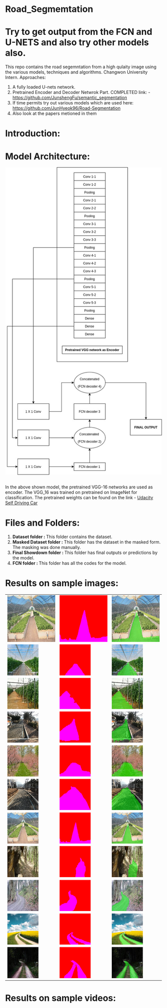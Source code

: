 # Road_Segmemtation

# Try to get output from the FCN and U-NETS and also try other models also. 



This repo contains the road segemntation from a high qulaity image using the various models, techniques and algorithms.
Changwon University Intern.
Approaches:

1. A fully loaded U-nets network.
2. Pretrained Encoder and Decoder Netwrok Part. COMPLETED link: - https://github.com/JunshengFu/semantic_segmentation <br>
3. If time permits try out various models which are used here: https://github.com/JunHyeok96/Road-Segmentation
4. Also look at the papers metioned in them


# Introduction:

# Model Architecture:
<p align = "center">
<img src ="./architecture.jpg" align = "center"/>
</p>
<br>
In the above shown model, the pretrained VGG-16 networks are used as encoder. The VGG_16 was trained on pretrained on ImageNet for classification. The 
pretrained weights can be found on the link - <a href = "https://s3-us-west-1.amazonaws.com/udacity-selfdrivingcar/vgg.zip">Udacity Self Driving Car</a>

# Files and Folders:

<ol>
  <li><B>Dataset folder : </B>This folder contains the dataset.</li>
  <li><B>Masked Dataset folder : </B>This folder has the dataset in the masked form. The masking was done manually.</li>
  <li><B>Final Showdown folder : </B>This folder has final outputs or predictions by the model.</li>
  <li><B>FCN folder : </B>This folder has all the codes for the model.</li>
</ol>
  

# Results on sample images:

<table>
  <tr>
    <td><img src = "./dataset/umm_road_1.png" height = "150", width = "200"/></td>
    <td><img src = "./masked_dataset/umm_road_1.png" height = "150", width = "200"/></td>
    <td><img src = "./Final_Showdown/umm_road_1.png" height = "150", width = "200"/></td>
 </tr>
  <tr>
    <td><img src = "./dataset/umm_road_5.png" height = "100", width = "100"/></td>
    <td><img src = "./masked_dataset/umm_road_5.png" height = "100", width = "100"/></td>
    <td><img src = "./Final_Showdown/umm_road_5.png" height = "100", width = "100"/></td>
 </tr>
  <tr>
    <td><img src = "./dataset/umm_road_10.png" height = "100", width = "100"/></td>
    <td><img src = "./masked_dataset/umm_road_10.png"/ height = "100", width = "100"></td>
    <td><img src = "./Final_Showdown/umm_road_10.png" height = "100", width = "100"/></td>
 </tr>
  <tr>
    <td><img src = "./dataset/umm_road_20.png"/ height = "100", width = "100"></td>
    <td><img src = "./masked_dataset/umm_road_20.png" height = "100", width = "100"/></td>
    <td><img src = "./Final_Showdown/umm_road_20.png" height = "100", width = "100"/></td>
 </tr>
  <tr>
    <td><img src = "./dataset/umm_road_40.png" height = "100", width = "100"/></td>
    <td><img src = "./masked_dataset/umm_road_40.png" height = "100", width = "100"/></td>
    <td><img src = "./Final_Showdown/umm_road_40.png" height = "100", width = "100"/></td>
 </tr>
  <tr>
    <td><img src = "./dataset/umm_road_30.png" height = "100", width = "100"/></td>
    <td><img src = "./masked_dataset/umm_road_30.png" height = "100", width = "100"/></td>
    <td><img src = "./Final_Showdown/umm_road_30.png" height = "100", width = "100"/></td>
 </tr>
  <tr>
    <td><img src = "./dataset/umm_road_1.png" height = "100", width = "100"/></td>
    <td><img src = "./masked_dataset/umm_road_1.png" height = "100", width = "100"/></td>
    <td><img src = "./Final_Showdown/umm_road_1.png" height = "100", width = "100"/></td>
 </tr>
  <tr>
    <td><img src = "./dataset/forest_dataset/umm_road_4.png" height = "100", width = "100"/></td>
    <td><img src = "./masked_dataset/forest_masked/umm_road_4.png" height = "100", width = "100"/></td>
    <td><img src = "./Final_Showdown/forest_final/umm_road_4.png" height = "100", width = "100"/></td>
 </tr>
  <tr>
    <td><img src = "./dataset/forest_dataset/umm_road_6.png" height = "100", width = "100"/></td>
    <td><img src = "./masked_dataset/forest_masked/umm_road_6.png" height = "100", width = "100"/></td>
    <td><img src = "./Final_Showdown/forest_final/umm_road_6.png" height = "100", width = "100"/></td>
 </tr>
  <tr>
    <td><img src = "./dataset/forest_dataset/umm_road_66.png" height = "100", width = "100"/></td>
    <td><img src = "./masked_dataset/forest_masked/umm_road_66.png" height = "100", width = "100"/></td>
    <td><img src = "./Final_Showdown/forest_final/umm_road_66.png" height = "100", width = "100"/></td>
 </tr>
  <tr>
    <td><img src = "./dataset/forest_dataset/umm_road_88.png" height = "100", width = "100"/></td>
    <td><img src = "./masked_dataset/forest_masked/umm_road_88.png" height = "100", width = "100"/></td>
    <td><img src = "./Final_Showdown/forest_final/umm_road_88.png" height = "100", width = "100"/></td>
 </tr>
  
 </table>




# Results on sample videos:
